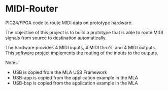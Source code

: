 # MIDI-Router
PIC24/FPGA code to route MIDI data on prototype hardware.

The objective of this project is to build a prototype that is able to route MIDI
signals from source to destination automatically.

The hardware provides 4 MIDI inputs, 4 MIDI thru's, and 4 MIDI outputs.
This software project implements the routing of the inputs to the outputs.

Notes
 - USB is copied from the MLA USB Framework
 - USB-app is copied from the application example in the MLA
 - USB-bsp is copied from the application example in the MLA
